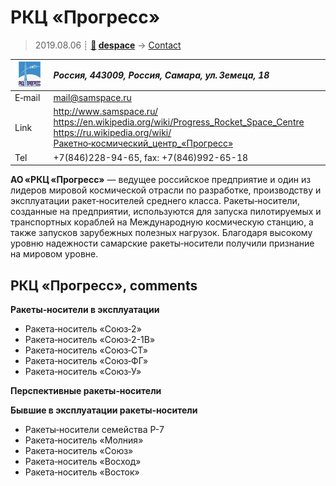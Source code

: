 # РКЦ «Прогресс»
> 2019.08.06 ┊ **[🚀](../index/index.md) [despace](index.md)** → [Contact](contact.md)

|[![](f/contact/r/rkc_progress_logo1_thumb.jpg)](f/contact/r/rkc_progress_logo1.png)|*Россия, 443009, Россия, Самара, ул. Земеца, 18*|
|:--|:--|
|E‑mail| <mail@samspace.ru> |
|Link| <http://www.samspace.ru/><br> <https://en.wikipedia.org/wiki/Progress_Rocket_Space_Centre><br> <https://ru.wikipedia.org/wiki/Ракетно‑космический_центр_«Прогресс»> |
|Tel| +7(846)228-94-65, fax: +7(846)992-65-18 |

**АО «РКЦ «Прогресс»** — ведущее российское предприятие и один из лидеров мировой космической отрасли по разработке, производству и эксплуатации ракет‑носителей среднего класса. Ракеты‑носители, созданные на предприятии, используются для запуска пилотируемых и транспортных кораблей на Международную космическую станцию, а также запусков зарубежных полезных нагрузок. Благодаря высокому уровню надежности самарские ракеты‑носители получили признание на мировом уровне.

<p style="page-break-after:always"> </p>

## РКЦ «Прогресс», comments

**Ракеты‑носители в эксплуатации**

   - Ракета‑носитель «Союз‑2»
   - Ракета‑носитель «Союз‑2-1В»
   - Ракета‑носитель «Союз‑СТ»
   - Ракета‑носитель «Союз‑ФГ»
   - Ракета‑носитель «Союз‑У»

**Перспективные ракеты‑носители**

**Бывшие в эксплуатации ракеты‑носители**

   - Ракеты‑носители семейства Р-7
   - Ракета‑носитель «Молния»
   - Ракета‑носитель «Союз»
   - Ракета‑носитель «Восход»
   - Ракета‑носитель «Восток»

